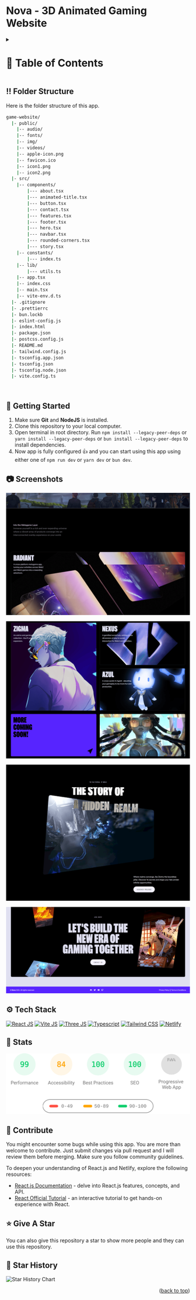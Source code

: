 <a name="readme-top"></a>

# Nova - 3D Animated Gaming Website



<!-- Table of Contents -->
<details>

<summary>

# :notebook_with_decorative_cover: Table of Contents

</summary>

- [Folder Structure](#bangbang-folder-structure)
- [Getting Started](#toolbox-getting-started)
- [Screenshots](#camera-screenshots)
- [Tech Stack](#gear-tech-stack)
- [Stats](#wrench-stats)
- [Contribute](#raised_hands-contribute)
- [Acknowledgements](#gem-acknowledgements)
- [Buy Me a Coffee](#coffee-buy-me-a-coffee)
- [Follow Me](#rocket-follow-me)
- [Learn More](#books-learn-more)
- [Deploy on Netlify](#page_with_curl-deploy-on-netlify)
- [Give A Star](#star-give-a-star)
- [Star History](#star2-star-history)
- [Give A Star](#star-give-a-star)

</details>

## :bangbang: Folder Structure

Here is the folder structure of this app.

```bash
game-website/
  |- public/
    |-- audio/
    |-- fonts/
    |-- img/
    |-- videos/
    |-- apple-icon.png
    |-- favicon.ico
    |-- icon1.png
    |-- icon2.png
  |- src/
    |-- components/
        |--- about.tsx
        |--- animated-title.tsx
        |--- button.tsx
        |--- contact.tsx
        |--- features.tsx
        |--- footer.tsx
        |--- hero.tsx
        |--- navbar.tsx
        |--- rounded-corners.tsx
        |--- story.tsx
    |-- constants/
        |--- index.ts
    |-- lib/
        |--- utils.ts
    |-- app.tsx
    |-- index.css
    |-- main.tsx
    |-- vite-env.d.ts
  |- .gitignore
  |- .prettierrc
  |- bun.lockb
  |- eslint-config.js
  |- index.html
  |- package.json
  |- postcss.config.js
  |- README.md
  |- tailwind.config.js
  |- tsconfig.app.json
  |- tsconfig.json
  |- tsconfig.node.json
  |- vite.config.ts
```

<br />

## :toolbox: Getting Started

1. Make sure **Git** and **NodeJS** is installed.
2. Clone this repository to your local computer.
3. Open terminal in root directory. Run `npm install --legacy-peer-deps` or `yarn install --legacy-peer-deps` or `bun install --legacy-peer-deps` to install dependencies.
4. Now app is fully configured 👍 and you can start using this app using either one of `npm run dev` or `yarn dev` or `bun dev`.

## :camera: Screenshots

![Modern UI/UX](/.github/images/img1.png "Modern UI/UX")

![Animated Bento grid](/.github/images/img2.png "Animated Bento grid")

![3D Hover Effect on Images](/.github/images/img3.png "3D Hover Effect on Images")

![Beautiful Footer section](/.github/images/img4.png "Beautiful Footer section")

## :gear: Tech Stack

[![React JS](https://skillicons.dev/icons?i=react "React JS")](https://react.dev/ "React JS") [![Vite JS](https://skillicons.dev/icons?i=vite "Vite JS")](https://vitejs.dev/ "Vite JS") [![Three JS](https://skillicons.dev/icons?i=threejs "Three JS")](https://threejs.org/ "Three JS") [![Typescript](https://skillicons.dev/icons?i=ts "Typescript")](https://www.typescriptlang.org "Typescript") [![Tailwind CSS](https://skillicons.dev/icons?i=tailwind "Tailwind CSS")](https://tailwindcss.com/ "Tailwind CSS") [![Netlify](https://skillicons.dev/icons?i=netlify "Netlify")](https://netlify.app/ "Netlify")

## :wrench: Stats

[![Stats for Nova](/.github/images/stats.svg "Stats for Nova")](https://pagespeed.web.dev/analysis?url=https://nova-game.netlify.app/ "Stats for Nova")

## :raised_hands: Contribute

You might encounter some bugs while using this app. You are more than welcome to contribute. Just submit changes via pull request and I will review them before merging. Make sure you follow community guidelines.


To deepen your understanding of React.js and Netlify, explore the following resources:

- [React.js Documentation](https://reactjs.org/docs) - delve into React.js features, concepts, and API.
- [React Official Tutorial](https://reactjs.org/tutorial) - an interactive tutorial to get hands-on experience with React.


## :star: Give A Star

You can also give this repository a star to show more people and they can use this repository.

## :star2: Star History

<picture>
  <source media="(prefers-color-scheme: dark)" srcset="https://api.star-history.com/svg?repos=sanidhyy/game-website&type=Timeline&theme=dark" />
  <source media="(prefers-color-scheme: light)" srcset="https://api.star-history.com/svg?repos=sanidhyy/game-website&type=Timeline" />
  <img alt="Star History Chart" src="https://api.star-history.com/svg?repos=sanidhyy/game-website&type=Timeline" />
</picture>
</a>

<br />
<p align="right">(<a href="#readme-top">back to top</a>)</p>
